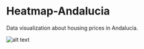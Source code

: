 # Heatmap-Andalucia
Data visualization about housing prices in Andalucía.

![alt text](https://github.com/manuasir/Heatmap-Andalucia/blob/master/public/images/p1.png "Heatmap sample")

